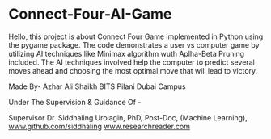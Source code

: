 # Connect-Four-AI-Game

Hello, this project is about Connect Four Game implemented in Python using the pygame package.
The code demonstrates a user vs computer game by utilizing AI techniques like Minimax algorithm wuth Aplha-Beta Pruning included.
The AI techniques involved help the computer to predict several moves ahead and choosing the most optimal move that will lead to victory.





Made By-
Azhar Ali Shaikh
BITS Pilani Dubai Campus



Under The Supervision & Guidance Of -

Supervisor
Dr. Siddhaling Urolagin,
PhD, Post-Doc, (Machine Learning),
www.github.com/siddhaling
www.researchreader.com

